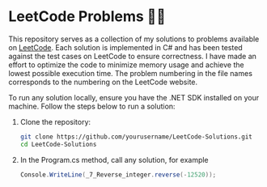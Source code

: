 # LeetCode Problems 🤔🤯

This repository serves as a collection of my solutions to problems available on [LeetCode](https://leetcode.com/problemset/). Each solution is implemented in C# and has been tested against the test cases on LeetCode to ensure correctness. I have made an effort to optimize the code to minimize memory usage and achieve the lowest possible execution time. 
The problem numbering in the file names corresponds to the numbering on the LeetCode website.

To run any solution locally, ensure you have the .NET SDK installed on your machine. Follow the steps below to run a solution:

1. Clone the repository:
   ```sh
   git clone https://github.com/yourusername/LeetCode-Solutions.git
   cd LeetCode-Solutions
2. In the Program.cs method, call any solution, for example 
    ```cs
    Console.WriteLine(_7_Reverse_integer.reverse(-12520));      

